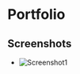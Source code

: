 # Portfolio

## Screenshots
   - ![Screenshot1](https://drive.google.com/file/d/1OvhvYeq1CgbLUTKljR_4PZOKA4Y7gud8/view?usp=sharing)
